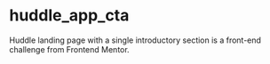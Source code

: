 # huddle_app_cta
Huddle landing page with a single introductory section is a front-end challenge from Frontend Mentor.
